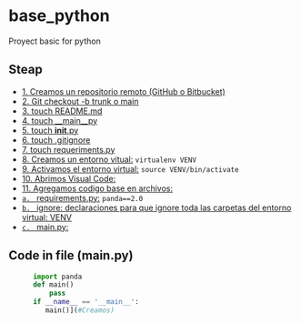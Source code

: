 # base_python
Proyect basic for python
## Steap 
- [1. Creamos un repositorio remoto (GitHub o Bitbucket)](#Creamos)
- [2. Git checkout -b trunk o main](#Creamos)
- [3. touch README.md](#Creamos)
- [4. touch __main__py](#Creamos)
- [5. touch __init__.py](#Creamos)
- [6. touch .gitignore](#Creamos)
- [7. touch requeriments.py](#Creamos)
- [8. Creamos un entorno vitual:](#Creamos) ```virtualenv VENV```
- [9. Activamos el entorno virtual:](#Creamos) ```source VENV/bin/activate```
- [10. Abrimos Visual Code:](#Creamos)
- [11. Agregamos codigo base en archivos:](#Creamos)
- [    ```a. ``` requirements.py:](#Creamos) ```panda==2.0 ``` 
- [    ```b. ``` ignore: declaraciones para que ignore toda las carpetas del entorno virtual: VENV](#Creamos)
- [    ```c. ``` main.py:](#Creamos)

## Code in file (main.py)

```python
      import panda
      def main()
          pass
      if __name__ == '__main__':
         main()](#Creamos) 

